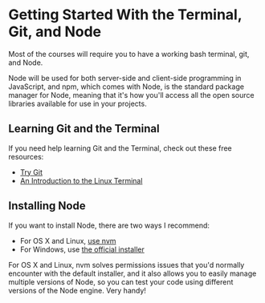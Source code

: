 # Getting Started With the Terminal, Git, and Node

Most of the courses will require you to have a working bash terminal, git, and Node.

Node will be used for both server-side and client-side programming in JavaScript, and npm, which comes with Node, is the standard package manager for Node, meaning that it's how you'll access all the open source libraries available for use in your projects.


## Learning Git and the Terminal

If you need help learning Git and the Terminal, check out these free resources:

* [Try Git](https://try.github.io/levels/1/challenges/1)
* [An Introduction to the Linux Terminal](https://www.digitalocean.com/community/tutorials/an-introduction-to-the-linux-terminal)

## Installing Node

If you want to install Node, there are two ways I recommend:

* For OS X and Linux, [use nvm](https://github.com/creationix/nvm)
* For Windows, use [the official installer](https://nodejs.org/)

For OS X and Linux, nvm solves permissions issues that you'd normally encounter with the default installer, and it also allows you to easily manage multiple versions of Node, so you can test your code using different versions of the Node engine. Very handy!
